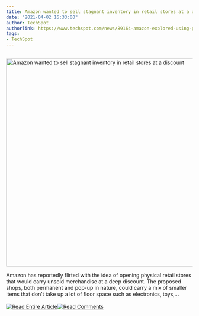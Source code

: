 ```yaml
---
title: Amazon wanted to sell stagnant inventory in retail stores at a discount
date: "2021-04-02 16:33:00"
author: TechSpot
authorlink: https://www.techspot.com/news/89164-amazon-explored-using-physical-stores-move-unsold-merchandise.html
tags:
- TechSpot
---
```

<a href="https://www.techspot.com/news/89164-amazon-explored-using-physical-stores-move-unsold-merchandise.html" target="_blank"><img src="https://static.techspot.com/images2/news/ts3_thumbs/2021/04/2021-04-02-ts3_thumbs-6e8.jpg" width="800" height="560" style="padding: 15px 0" title="Amazon wanted to sell stagnant inventory in retail stores at a discount" /></a><br />Amazon has reportedly flirted with the idea of opening physical retail stores that would carry unsold merchandise at a deep discount. The proposed shops, both permanent and pop-up in nature, could carry a mix of smaller items that don’t take up a lot of floor space such as electronics, toys,...<br /><br /><a href="https://www.techspot.com/news/89164-amazon-explored-using-physical-stores-move-unsold-merchandise.html"><img src="https://static.techspot.com/images/rss/rss_buttons_01.png" border="0" alt="Read Entire Article" /></a><a href="https://www.techspot.com/news/89164-amazon-explored-using-physical-stores-move-unsold-merchandise.html#comments"><img src="https://static.techspot.com/images/rss/rss_buttons_02.png" border="0" alt="Read Comments" /></a><br /><br />